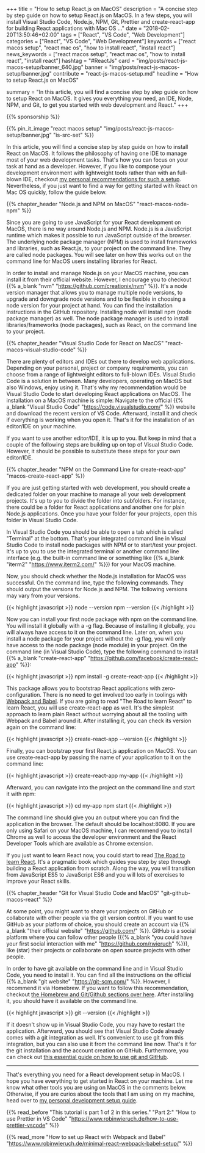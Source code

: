 +++
title = "How to setup React.js on MacOS"
description = "A concise step by step guide on how to setup React.js on MacOS. In a few steps, you will install Visual Studio Code, Node.js, NPM, Git, Prettier and create-react-app for building React applications with Mac OS ..."
date = "2018-02-20T13:50:46+02:00"
tags = ["React", "VS Code", "Web Development"]
categories = ["React", "VS Code", "Web Development"]
keywords = ["react macos setup", "react mac os", "how to install react", "install react"]
news_keywords = ["react macos setup", "react mac os", "how to install react", "install react"]
hashtag = "#ReactJs"
card = "img/posts/react-js-macos-setup/banner_640.jpg"
banner = "img/posts/react-js-macos-setup/banner.jpg"
contribute = "react-js-macos-setup.md"
headline = "How to setup React.js on MacOS"

summary = "In this article, you will find a concise step by step guide on how to setup React on MacOS. It gives you everything you need, an IDE, Node, NPM, and Git, to get you started with web development and React."
+++

{{% sponsorship %}}

{{% pin_it_image "react macos setup" "img/posts/react-js-macos-setup/banner.jpg" "is-src-set" %}}

In this article, you will find a concise step by step guide on how to install React on MacOS. It follows the philosophy of having one IDE to manage most of your web development tasks. That's how you can focus on your task at hand as a developer. However, if you like to compose your development environment with lightweight tools rather than with an full-blown IDE, checkout [my personal recommendations for such a setup](https://www.robinwieruch.de/developer-setup). Nevertheless, if you just want to find a way for getting started with React on Mac OS quickly, follow the guide below.

{{% chapter_header "Node.js and NPM on MacOS" "react-macos-node-npm" %}}

Since you are going to use JavaScript for your React development on MacOS, there is no way around Node.js and NPM. Node.js is a JavaScript runtime which makes it possible to run JavaScript outside of the browser. The underlying node package manager (NPM) is used to install frameworks and libraries, such as React.js, to your project on the command line. They are called node packages. You will see later on how this works out on the command line for MacOS users installing libraries for React.

In order to install and manage Node.js on your MacOS machine, you can install it from their official website. However, I encourage you to checkout {{% a_blank "nvm" "https://github.com/creationix/nvm" %}}. It's a node version manager that allows you to manage multiple node versions, to upgrade and downgrade node versions and to be flexible in choosing a node version for your project at hand. You can find the installation instructions in the GitHub repository. Installing node will install npm (node package manager) as well. The node package manager is used to install libraries/frameworks (node packages), such as React, on the command line to your project.

{{% chapter_header "Visual Studio Code for React on MacOS" "react-macos-visual-studio-code" %}}

There are plenty of editors and IDEs out there to develop web applications. Depending on your personal, project or company requirements, you can choose from a range of lightweight editors to full-blown IDEs. Visual Studio Code is a solution in between. Many developers, operating on MacOS but also Windows, enjoy using it. That's why my recommendation would be Visual Studio Code to start developing React applications on MacOS. The installation on a MacOS machine is simple: Navigate to the official {{% a_blank "Visual Studio Code" "https://code.visualstudio.com/" %}} website and download the recent version of VS Code. Afterward, install it and check if everything is working when you open it. That's it for the installation of an editor/IDE on your machine.

If you want to use another editor/IDE, it is up to you. But keep in mind that a couple of the following steps are building up on top of Visual Studio Code. However, it should be possible to substitute these steps for your own editor/IDE.

{{% chapter_header "NPM on the Command Line for create-react-app" "macos-create-react-app" %}}

If you are just getting started with web development, you should create a dedicated folder on your machine to manage all your web development projects. It's up to you to divide the folder into subfolders. For instance, there could be a folder for React applications and another one for plain Node.js applications. Once you have your folder for your projects, open this folder in Visual Studio Code.

In Visual Studio Code you should be able to open a tab which is called "Terminal" at the bottom. That's your integrated command line in Visual Studio Code to install node packages with NPM or to start/test your project. It's up to you to use the integrated terminal or another command line interface (e.g. the built-in command line or something like {{% a_blank "iterm2" "https://www.iterm2.com/" %}}) for your MacOS machine.

Now, you should check whether the Node.js installation for MacOS was successful. On the command line, type the following commands. They should output the versions for Node.js and NPM. The following versions may vary from your versions.

{{< highlight javascript >}}
node --version
npm --version
{{< /highlight >}}

Now you can install your first node package with npm on the command line. You will install it globally with a -g flag. Because of installing it globally, you will always have access to it on the command line. Later on, when you install a node package for your project without the -g flag, you will only have access to the node package (node module) in your project. On the command line (in Visual Studio Code), type the following command to install {{% a_blank "create-react-app" "https://github.com/facebook/create-react-app" %}}:

{{< highlight javascript >}}
npm install -g create-react-app
{{< /highlight >}}

This package allows you to bootstrap React applications with zero-configuration. There is no need to get involved too early in toolings with [Webpack and Babel](https://github.com/rwieruch/minimal-react-webpack-babel-setup). If you are going to read "The Road to learn React" to learn React, you will use create-react-app as well. It's the simplest approach to learn plain React without worrying about all the tooling with Webpack and Babel around it. After installing it, you can check its version again on the command line:

{{< highlight javascript >}}
create-react-app --version
{{< /highlight >}}

Finally, you can bootstrap your first React.js application on MacOS. You can use create-react-app by passing the name of your application to it on the command line:

{{< highlight javascript >}}
create-react-app my-app
{{< /highlight >}}

Afterward, you can navigate into the project on the command line and start it with npm:

{{< highlight javascript >}}
cd my-app
npm start
{{< /highlight >}}

The command line should give you an output where you can find the application in the browser. The default should be localhost:8080. If you are only using Safari on your MacOS machine, I can recommend you to install Chrome as well to access the developer environment and the React Developer Tools which are available as Chrome extension.

If you just want to learn React now, you could start to read [The Road to learn React](https://www.robinwieruch.de/the-road-to-learn-react/). It's a pragmatic book which guides you step by step through building a React application from scratch. Along the way, you will transition from JavaScript ES5 to JavaScript ES6 and you will lots of exercises to improve your React skills.

{{% chapter_header "Git for Visual Studio Code and MacOS" "git-github-macos-react" %}}

At some point, you might want to share your projects on GitHub or collaborate with other people via the git version control. If you want to use GitHub as your platform of choice, you should create an account via {{% a_blank "their official website" "https://github.com/" %}}. GitHub is a social platform where you can follow other people ({{% a_blank "you could have your first social interaction with me" "https://github.com/rwieruch" %}}), like (star) their projects or collaborate on open source projects with other people.

In order to have git available on the command line and in Visual Studio Code, you need to install it. You can find all the instructions on the official {{% a_blank "git website" "https://git-scm.com/" %}}. However, I recommend it via Homebrew. If you want to follow this recommendation, checkout [the Homebrew and Git/Github sections over here](https://www.robinwieruch.de/developer-setup). After installing it, you should have it available on the command line.

{{< highlight javascript >}}
git --version
{{< /highlight >}}

If it doesn't show up in Visual Studio Code, you may have to restart the application. Afterward, you should see that Visual Studio Code already comes with a git integration as well. It's convenient to use git from this integration, but you can also use it from the command line now. That's it for the git installation and the account creation on GitHub. Furthermore, you can check out [this essential guide on how to use git and GitHub](https://www.robinwieruch.de/git-essential-commands/).

<hr class="section-divider">

That's everything you need for a React development setup in MacOS. I hope you have everything to get started in React on your machine. Let me know what other tools you are using on MacOS in the comments below. Otherwise, if you are curios about the tools that I am using on my machine, head over to [my personal development setup guide](https://www.robinwieruch.de/developer-setup).

{{% read_before "This tutorial is part 1 of 2 in this series." "Part 2:" "How to use Prettier in VS Code" "https://www.robinwieruch.de/how-to-use-prettier-vscode" %}}

{{% read_more "How to set up React with Webpack and Babel" "https://www.robinwieruch.de/minimal-react-webpack-babel-setup/" %}}